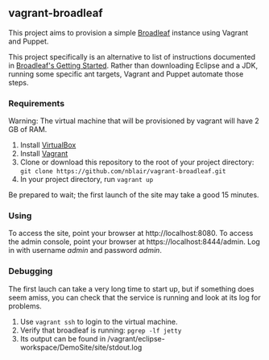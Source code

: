 ## vagrant-broadleaf

This project aims to provision a simple [Broadleaf](http://www.broadleafcommerce.org/) instance
using Vagrant and Puppet.

This project specifically is an alternative to list of instructions documented in [Broadleaf's Getting Started](http://www.broadleafcommerce.com/docs/core/current/getting-started).
Rather than downloading Eclipse and a JDK, running some specific ant targets, Vagrant and Puppet automate those steps.

### Requirements

Warning: The virtual machine that will be provisioned by vagrant will have 2 GB of RAM.

1. Install [VirtualBox](https://www.virtualbox.org/)
2. Install [Vagrant](https://www.vagrantup.com/)
3. Clone or download this repository to the root of your project directory: `git clone https://github.com/nblair/vagrant-broadleaf.git`
4. In your project directory, run `vagrant up`

Be prepared to wait; the first launch of the site may take a good 15 minutes.

### Using

To access the site, point your browser at http://localhost:8080.
To access the admin console, point your browser at https://localhost:8444/admin. Log in with username *admin* and password *admin*.

### Debugging

The first lauch can take a very long time to start up, but if something does seem amiss, you can check that the service is running and look at its log for problems.

1. Use `vagrant ssh` to login to the virtual machine.
2. Verify that broadleaf is running: `pgrep -lf jetty`
3. Its output can be found in /vagrant/eclipse-workspace/DemoSite/site/stdout.log


